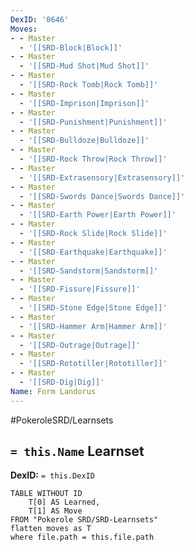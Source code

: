 ```yaml
---
DexID: '0646'
Moves:
- - Master
  - '[[SRD-Block|Block]]'
- - Master
  - '[[SRD-Mud Shot|Mud Shot]]'
- - Master
  - '[[SRD-Rock Tomb|Rock Tomb]]'
- - Master
  - '[[SRD-Imprison|Imprison]]'
- - Master
  - '[[SRD-Punishment|Punishment]]'
- - Master
  - '[[SRD-Bulldoze|Bulldoze]]'
- - Master
  - '[[SRD-Rock Throw|Rock Throw]]'
- - Master
  - '[[SRD-Extrasensory|Extrasensory]]'
- - Master
  - '[[SRD-Swords Dance|Swords Dance]]'
- - Master
  - '[[SRD-Earth Power|Earth Power]]'
- - Master
  - '[[SRD-Rock Slide|Rock Slide]]'
- - Master
  - '[[SRD-Earthquake|Earthquake]]'
- - Master
  - '[[SRD-Sandstorm|Sandstorm]]'
- - Master
  - '[[SRD-Fissure|Fissure]]'
- - Master
  - '[[SRD-Stone Edge|Stone Edge]]'
- - Master
  - '[[SRD-Hammer Arm|Hammer Arm]]'
- - Master
  - '[[SRD-Outrage|Outrage]]'
- - Master
  - '[[SRD-Rototiller|Rototiller]]'
- - Master
  - '[[SRD-Dig|Dig]]'
Name: Form Landorus
---
```


#PokeroleSRD/Learnsets

## `= this.Name` Learnset

**DexID:** `= this.DexID`

```dataview
TABLE WITHOUT ID
    T[0] AS Learned,
    T[1] AS Move
FROM "Pokerole SRD/SRD-Learnsets"
flatten moves as T
where file.path = this.file.path
```
